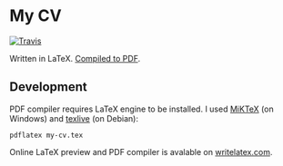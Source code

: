 # My CV

[![Travis](https://img.shields.io/travis/phts/my-cv.svg)](https://travis-ci.org/phts/my-cv)

Written in LaTeX.
[Compiled to PDF](https://phts.github.io/my-cv/Phil%20Tsaryk%20-%20CV.pdf).

## Development

PDF compiler requires LaTeX engine to be installed.
I used [MiKTeX](http://miktex.org/download) (on Windows) and
[texlive](https://www.tug.org/texlive/) (on Debian):

    pdflatex my-cv.tex

Online LaTeX preview and PDF compiler is avalable on
[writelatex.com](https://www.writelatex.com).
